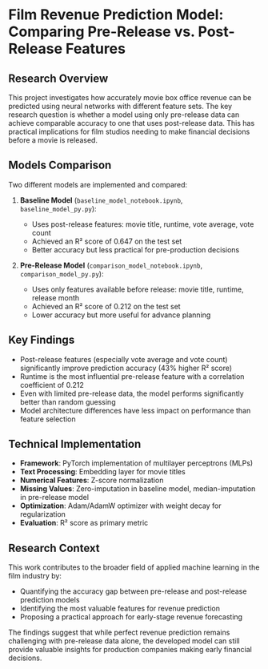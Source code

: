 # Film Revenue Prediction Model: Comparing Pre-Release vs. Post-Release Features

## Research Overview
This project investigates how accurately movie box office revenue can be predicted using neural networks with different feature sets. The key research question is whether a model using only pre-release data can achieve comparable accuracy to one that uses post-release data. This has practical implications for film studios needing to make financial decisions before a movie is released.

## Models Comparison
Two different models are implemented and compared:

1. **Baseline Model** (`baseline_model_notebook.ipynb`, `baseline_model_py.py`):
   - Uses post-release features: movie title, runtime, vote average, vote count
   - Achieved an R² score of 0.647 on the test set
   - Better accuracy but less practical for pre-production decisions

2. **Pre-Release Model** (`comparison_model_notebook.ipynb`, `comparison_model_py.py`):
   - Uses only features available before release: movie title, runtime, release month
   - Achieved an R² score of 0.212 on the test set
   - Lower accuracy but more useful for advance planning

## Key Findings
- Post-release features (especially vote average and vote count) significantly improve prediction accuracy (43% higher R² score)
- Runtime is the most influential pre-release feature with a correlation coefficient of 0.212
- Even with limited pre-release data, the model performs significantly better than random guessing
- Model architecture differences have less impact on performance than feature selection

## Technical Implementation
- **Framework**: PyTorch implementation of multilayer perceptrons (MLPs)
- **Text Processing**: Embedding layer for movie titles
- **Numerical Features**: Z-score normalization
- **Missing Values**: Zero-imputation in baseline model, median-imputation in pre-release model
- **Optimization**: Adam/AdamW optimizer with weight decay for regularization
- **Evaluation**: R² score as primary metric

## Research Context
This work contributes to the broader field of applied machine learning in the film industry by:
- Quantifying the accuracy gap between pre-release and post-release prediction models
- Identifying the most valuable features for revenue prediction
- Proposing a practical approach for early-stage revenue forecasting

The findings suggest that while perfect revenue prediction remains challenging with pre-release data alone, the developed model can still provide valuable insights for production companies making early financial decisions.
